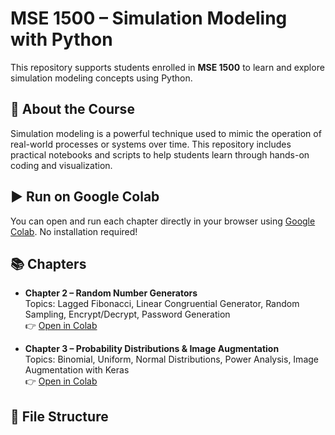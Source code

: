 # MSE 1500 – Simulation Modeling with Python

This repository supports students enrolled in **MSE 1500** to learn and explore simulation modeling concepts using Python.

## 📘 About the Course

Simulation modeling is a powerful technique used to mimic the operation of real-world processes or systems over time. This repository includes practical notebooks and scripts to help students learn through hands-on coding and visualization.

## ▶️ Run on Google Colab

You can open and run each chapter directly in your browser using [Google Colab](https://colab.research.google.com/). No installation required!

## 📚 Chapters

- **Chapter 2 – Random Number Generators**  
  Topics: Lagged Fibonacci, Linear Congruential Generator, Random Sampling, Encrypt/Decrypt, Password Generation  
  👉 [Open in Colab](https://colab.research.google.com/github/elwarfalli/MSE-1500-Simulation/blob/main/chapter_2.ipynb)

- **Chapter 3 – Probability Distributions & Image Augmentation**  
  Topics: Binomial, Uniform, Normal Distributions, Power Analysis, Image Augmentation with Keras  
  👉 [Open in Colab](https://colab.research.google.com/github/elwarfalli/MSE-1500-Simulation/blob/main/chapter_3.ipynb)

## 📂 File Structure

